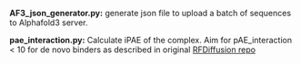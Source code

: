 **AF3_json_generator.py:** generate json file to upload a batch of sequences to Alphafold3 server. 

**pae_interaction.py:** Calculate iPAE of the complex. Aim for pAE_interaction < 10 for de novo binders as described in original [RFDiffusion repo](https://github.com/RosettaCommons/RFdiffusion)
